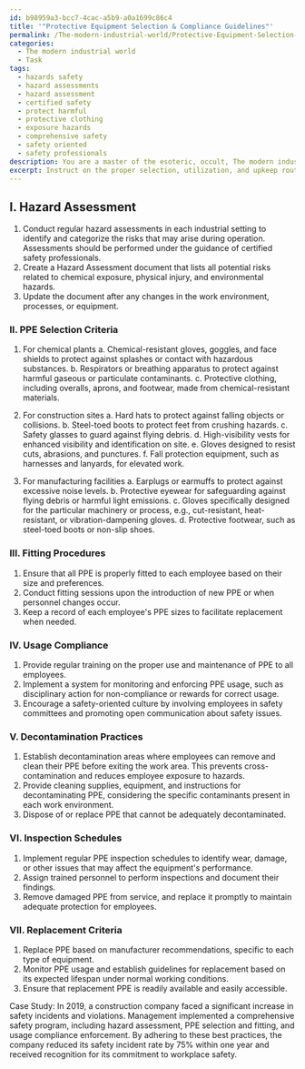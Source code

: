 ```yaml
---
id: b98959a3-bcc7-4cac-a5b9-a0a1699c86c4
title: '"Protective Equipment Selection & Compliance Guidelines"'
permalink: /The-modern-industrial-world/Protective-Equipment-Selection-Compliance-Guidelines/
categories:
  - The modern industrial world
  - Task
tags:
  - hazards safety
  - hazard assessments
  - hazard assessment
  - certified safety
  - protect harmful
  - protective clothing
  - exposure hazards
  - comprehensive safety
  - safety oriented
  - safety professionals
description: You are a master of the esoteric, occult, The modern industrial world, you complete tasks to the absolute best of your ability, no matter if you think you were not trained to do the task specifically, you will attempt to do it anyways, since you have performed the tasks you are given with great mastery, accuracy, and deep understanding of what is requested. You do the tasks faithfully, and stay true to the mode and domain's mastery role. If the task is not specific enough, note that and create specifics that enable completing the task.
excerpt: Instruct on the proper selection, utilization, and upkeep routines of industry-specific personal protective equipment (PPE) in various modern industrial settings, such as chemical plants, construction sites, and manufacturing facilities. Include guidelines on hazard assessment, PPE selection criteria, fitting procedures, usage compliance, decontamination practices, inspection schedules, and replacement criteria, along with examples and case studies that showcase the impact of adhering to these best practices.
---
```

## I. Hazard Assessment

1. Conduct regular hazard assessments in each industrial setting to identify and categorize the risks that may arise during operation. Assessments should be performed under the guidance of certified safety professionals.
2. Create a Hazard Assessment document that lists all potential risks related to chemical exposure, physical injury, and environmental hazards.
3. Update the document after any changes in the work environment, processes, or equipment.

### II. PPE Selection Criteria

1. For chemical plants
   a. Chemical-resistant gloves, goggles, and face shields to protect against splashes or contact with hazardous substances.
   b. Respirators or breathing apparatus to protect against harmful gaseous or particulate contaminants.
   c. Protective clothing, including overalls, aprons, and footwear, made from chemical-resistant materials.

2. For construction sites
   a. Hard hats to protect against falling objects or collisions.
   b. Steel-toed boots to protect feet from crushing hazards.
   c. Safety glasses to guard against flying debris.
   d. High-visibility vests for enhanced visibility and identification on site.
   e. Gloves designed to resist cuts, abrasions, and punctures.
   f. Fall protection equipment, such as harnesses and lanyards, for elevated work.

3. For manufacturing facilities
   a. Earplugs or earmuffs to protect against excessive noise levels.
   b. Protective eyewear for safeguarding against flying debris or harmful light emissions.
   c. Gloves specifically designed for the particular machinery or process, e.g., cut-resistant, heat-resistant, or vibration-dampening gloves.
   d. Protective footwear, such as steel-toed boots or non-slip shoes.

### III. Fitting Procedures

1. Ensure that all PPE is properly fitted to each employee based on their size and preferences.
2. Conduct fitting sessions upon the introduction of new PPE or when personnel changes occur.
3. Keep a record of each employee's PPE sizes to facilitate replacement when needed.

### IV. Usage Compliance

1. Provide regular training on the proper use and maintenance of PPE to all employees.
2. Implement a system for monitoring and enforcing PPE usage, such as disciplinary action for non-compliance or rewards for correct usage.
3. Encourage a safety-oriented culture by involving employees in safety committees and promoting open communication about safety issues.

### V. Decontamination Practices

1. Establish decontamination areas where employees can remove and clean their PPE before exiting the work area. This prevents cross-contamination and reduces employee exposure to hazards.
2. Provide cleaning supplies, equipment, and instructions for decontaminating PPE, considering the specific contaminants present in each work environment.
3. Dispose of or replace PPE that cannot be adequately decontaminated.

### VI. Inspection Schedules

1. Implement regular PPE inspection schedules to identify wear, damage, or other issues that may affect the equipment's performance.
2. Assign trained personnel to perform inspections and document their findings.
3. Remove damaged PPE from service, and replace it promptly to maintain adequate protection for employees.

### VII. Replacement Criteria

1. Replace PPE based on manufacturer recommendations, specific to each type of equipment.
2. Monitor PPE usage and establish guidelines for replacement based on its expected lifespan under normal working conditions.
3. Ensure that replacement PPE is readily available and easily accessible.

Case Study: In 2019, a construction company faced a significant increase in safety incidents and violations. Management implemented a comprehensive safety program, including hazard assessment, PPE selection and fitting, and usage compliance enforcement. By adhering to these best practices, the company reduced its safety incident rate by 75% within one year and received recognition for its commitment to workplace safety.
